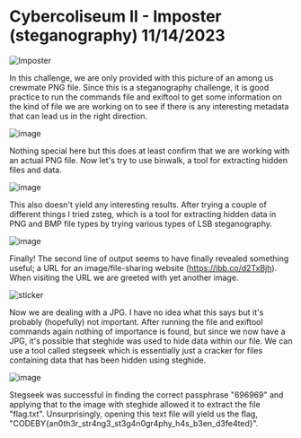# Cybercoliseum II - Imposter (steganography) 11/14/2023

![Imposter](https://github.com/heathbar019/Writeups/assets/114100890/7af7fb22-158d-4032-a747-4e2ccc84f049)

In this challenge, we are only provided with this picture of an among us crewmate PNG file. Since this is a steganography challenge, it is good practice to run the commands file and exiftool to get some information on the kind of file we are working on to see if there is any interesting metadata that can lead us in the right direction.

![image](https://github.com/heathbar019/Writeups/assets/114100890/b8147a0d-7646-4741-a5be-51f773b8964f)

Nothing special here but this does at least confirm that we are working with an actual PNG file. Now let's try to use binwalk, a tool for extracting hidden files and data.

![image](https://github.com/heathbar019/Writeups/assets/114100890/0f8c2885-bc4e-49a5-a081-56b8c6232708)

This also doesn't yield any interesting results. After trying a couple of different things I tried zsteg, which is a tool for extracting hidden data in PNG and BMP file types by trying various types of LSB steganography.

![image](https://github.com/heathbar019/Writeups/assets/114100890/288fd36f-d33f-43fc-b1af-540313839df4)

Finally! The second line of output seems to have finally revealed something useful; a URL for an image/file-sharing website (https://ibb.co/d2TxBjh). When visiting the URL we are greeted with yet another image.

![sticker](https://github.com/heathbar019/Writeups/assets/114100890/4484a4d2-d0d4-4194-b030-a9925bdb94e2)

Now we are dealing with a JPG. I have no idea what this says but it's probably (hopefully) not important. After running the file and exiftool commands again nothing of importance is found, but since we now have a JPG, it's possible that steghide was used to hide data within our file. We can use a tool called stegseek which is essentially just a cracker for files containing data that has been hidden using steghide.

![image](https://github.com/heathbar019/Writeups/assets/114100890/7038b26d-79d6-4b17-a674-425ffa652f89)

Stegseek was successful in finding the correct passphrase "696969" and applying that to the image with steghide allowed it to extract the file "flag.txt". Unsurprisingly, opening this text file will yield us the flag, "CODEBY{an0th3r_str4ng3_st3g4n0gr4phy_h4s_b3en_d3fe4ted}".
